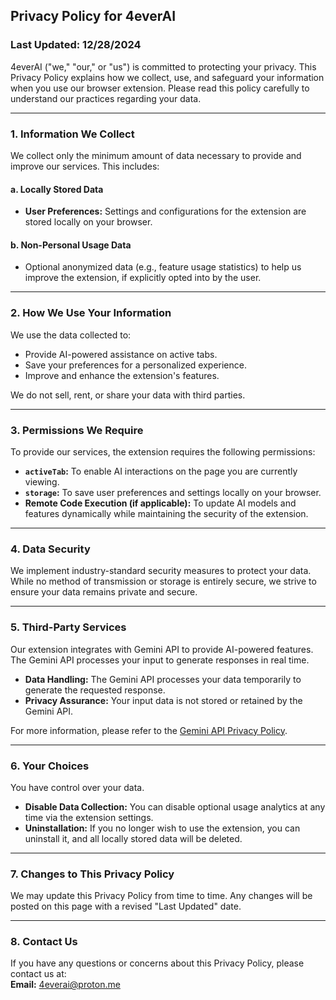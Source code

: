 
## Privacy Policy for 4everAI  

### Last Updated: 12/28/2024  

4everAI ("we," "our," or "us") is committed to protecting your privacy. This Privacy Policy explains how we collect, use, and safeguard your information when you use our browser extension. Please read this policy carefully to understand our practices regarding your data.  

---

### 1. **Information We Collect**  
We collect only the minimum amount of data necessary to provide and improve our services. This includes:  

#### a. **Locally Stored Data**  
- **User Preferences:** Settings and configurations for the extension are stored locally on your browser.  

#### b. **Non-Personal Usage Data**  
- Optional anonymized data (e.g., feature usage statistics) to help us improve the extension, if explicitly opted into by the user.  

---

### 2. **How We Use Your Information**  
We use the data collected to:  
- Provide AI-powered assistance on active tabs.  
- Save your preferences for a personalized experience.  
- Improve and enhance the extension's features.  

We do not sell, rent, or share your data with third parties.  

---

### 3. **Permissions We Require**  
To provide our services, the extension requires the following permissions:  

- **`activeTab`:** To enable AI interactions on the page you are currently viewing.  
- **`storage`:** To save user preferences and settings locally on your browser.  
- **Remote Code Execution (if applicable):** To update AI models and features dynamically while maintaining the security of the extension.  

---

### 4. **Data Security**  
We implement industry-standard security measures to protect your data. While no method of transmission or storage is entirely secure, we strive to ensure your data remains private and secure.  

---

### 5. **Third-Party Services**  
Our extension integrates with Gemini API to provide AI-powered features. The Gemini API processes your input to generate responses in real time.  

- **Data Handling:** The Gemini API processes your data temporarily to generate the requested response.  
- **Privacy Assurance:** Your input data is not stored or retained by the Gemini API.  

For more information, please refer to the [Gemini API Privacy Policy](#).  

---

### 6. **Your Choices**  
You have control over your data.  
- **Disable Data Collection:** You can disable optional usage analytics at any time via the extension settings.  
- **Uninstallation:** If you no longer wish to use the extension, you can uninstall it, and all locally stored data will be deleted.  

---

### 7. **Changes to This Privacy Policy**  
We may update this Privacy Policy from time to time. Any changes will be posted on this page with a revised "Last Updated" date.  

---

### 8. **Contact Us**  
If you have any questions or concerns about this Privacy Policy, please contact us at:  
**Email:** 4everai@proton.me  
